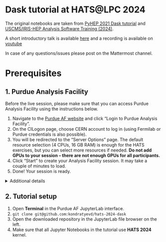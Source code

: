 # Dask tutorial at HATS@LPC 2024

The original notebooks are taken from [PyHEP 2021 Dask tutorial](https://indico.cern.ch/event/1027094/) and [USCMS/IRIS-HEP Analysis Software Training (2024)](https://github.com/iris-hep/uscms-idap-training/).

A short introductory talk is available [here](https://indico.cern.ch/event/1027094/contributions/4312696/attachments/2239462/3796674/pyhep-dask.pdf) and a recording is available on [youtube](https://www.youtube.com/watch?v=BmmVmKHEcsc&list=PLKZ9c4ONm-VnFUD0XX2DmfP1JA8VIRhXP)

In case of any questions/issues please post on the Mattermost channel.

# Prerequisites

## 1. Purdue Analysis Facility

Before the live session, please make sure that you can access Purdue Analysis Facility using the instructions below. 

1. Navigate to the [Purdue AF website](https://analysis-facility.physics.purdue.edu/) and click “Login to Purdue Analysis Facility”.
2. On the CILogon page, choose CERN account to log in (using Fermilab or Purdue credentials is also possible).
3. You will be redirected to the “Server Options” page. The default resource selection (4 CPUs, 16 GB RAM) is enough for the HATS exercises, but you can select more resources if needed. **Do not add GPUs to your session – there are not enough GPUs for all participants.**
4. Click “Start” to create your Analysis Facility session. It may take a couple of minutes to load.
5. Done! Your session is ready.

<details>
  <summary>Additional details</summary>
  
- As a CMS member, you can continue using Purdue AF for your work after HATS is over.
- Your Purdue AF session will keep running even if you close your web browser tab, so you can reconnect to it at any time. Idle sessions are terminated after 14 days.
- When you log in for the first time, we create a 25 GB private directory for you at `/home/<username>`, and a shared `/work/users/<username>` directory with 100 GB quota. These directories will persist for 6 months after your last activity at Purdue AF.
- Browse the [documentation](https://analysis-facility.physics.purdue.edu/) to learn more about available functionality.
  
</details>

## 2. Tutorial setup

1. Open **Terminal** in the Purdue AF JupyterLab interface.
2. `git clone git@github.com:kondratyevd/hats-2024-dask`
3. Open the downloaded repository in the JupyterLab file browser on the left.
4. Make sure that all Jupyter Notebooks in the tutorial use **HATS 2024** kernel.




